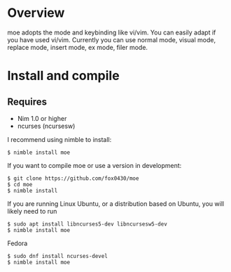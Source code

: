 # Overview

moe adopts the mode and keybinding like vi/vim.
You can easily adapt if you have used vi/vim.
Currently you can use normal mode, visual mode, replace mode, insert mode, ex mode, filer mode.

# Install and compile

## Requires
- Nim 1.0 or higher
- ncurses (ncursesw)

I recommend using nimble to install:

```
$ nimble install moe
```

If you want to compile moe or use a version in development:

```
$ git clone https://github.com/fox0430/moe
$ cd moe
$ nimble install
```

If you are running Linux Ubuntu, or a distribution based on Ubuntu, you will likely need to run

```
$ sudo apt install libncurses5-dev libncursesw5-dev
$ nimble install moe
```

Fedora

```
$ sudo dnf install ncurses-devel
$ nimble install moe
```
